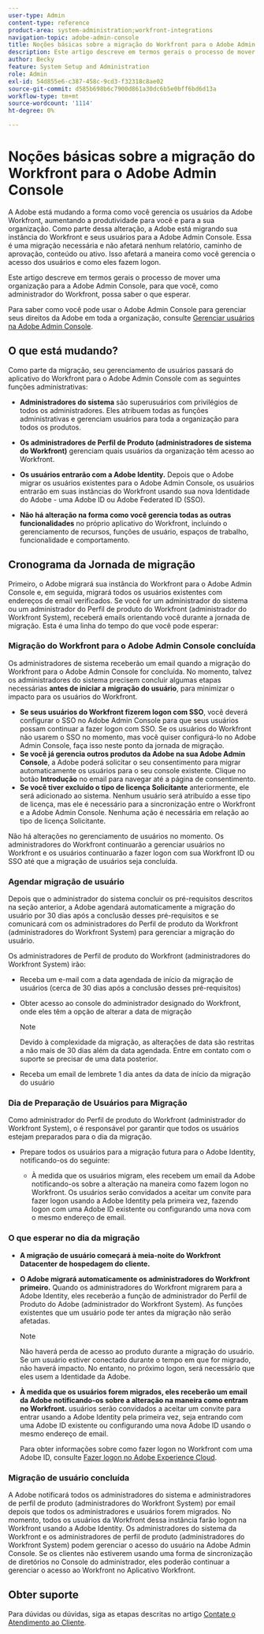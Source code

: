 ```yaml
---
user-type: Admin
content-type: reference
product-area: system-administration;workfront-integrations
navigation-topic: adobe-admin-console
title: Noções básicas sobre a migração do Workfront para o Adobe Admin Console
description: Este artigo descreve em termos gerais o processo de mover uma organização para a Adobe Admin Console, para que você, como administrador do Workfront, possa saber o que esperar.
author: Becky
feature: System Setup and Administration
role: Admin
exl-id: 54d855e6-c387-458c-9cd3-f32318c8ae02
source-git-commit: d585b698b6c7900d861a30dc6b5e0bff6bd6d13a
workflow-type: tm+mt
source-wordcount: '1114'
ht-degree: 0%

---
```


# Noções básicas sobre a migração do Workfront para o Adobe Admin Console

A Adobe está mudando a forma como você gerencia os usuários da Adobe Workfront, aumentando a produtividade para você e para a sua organização. Como parte dessa alteração, a Adobe está migrando sua instância do Workfront e seus usuários para a Adobe Admin Console. Essa é uma migração necessária e não afetará nenhum relatório, caminho de aprovação, conteúdo ou ativo. Isso afetará a maneira como você gerencia o acesso dos usuários e como eles fazem logon.

Este artigo descreve em termos gerais o processo de mover uma organização para a Adobe Admin Console, para que você, como administrador do Workfront, possa saber o que esperar.

Para saber como você pode usar o Adobe Admin Console para gerenciar seus direitos da Adobe em toda a organização, consulte [Gerenciar usuários na Adobe Admin Console](/help/quicksilver/administration-and-setup/add-users/create-and-manage-users/admin-console.md).

## O que está mudando?

Como parte da migração, seu gerenciamento de usuários passará do aplicativo do Workfront para o Adobe Admin Console com as seguintes funções administrativas:

* **Administradores do sistema** são superusuários com privilégios de todos os administradores. Eles atribuem todas as funções administrativas e gerenciam usuários para toda a organização para todos os produtos.

* **Os administradores de Perfil de Produto (administradores de sistema do Workfront)** gerenciam quais usuários da organização têm acesso ao Workfront.

* **Os usuários entrarão com a Adobe Identity.** Depois que o Adobe migrar os usuários existentes para o Adobe Admin Console, os usuários entrarão em suas instâncias do Workfront usando sua nova Identidade do Adobe - uma Adobe ID ou Adobe Federated ID (SSO).

* **Não há alteração na forma como você gerencia todas as outras funcionalidades** no próprio aplicativo do Workfront, incluindo o gerenciamento de recursos, funções de usuário, espaços de trabalho, funcionalidade e comportamento.

## Cronograma da Jornada de migração

Primeiro, o Adobe migrará sua instância do Workfront para o Adobe Admin Console e, em seguida, migrará todos os usuários existentes com endereços de email verificados. Se você for um administrador do sistema ou um administrador do Perfil de produto do Workfront (administrador do Workfront System), receberá emails orientando você durante a jornada de migração. Esta é uma linha do tempo do que você pode esperar:

### Migração do Workfront para o Adobe Admin Console concluída

Os administradores de sistema receberão um email quando a migração do Workfront para o Adobe Admin Console for concluída. No momento, talvez os administradores do sistema precisem concluir algumas etapas necessárias **antes de iniciar a migração do usuário**, para minimizar o impacto para os usuários do Workfront.

* **Se seus usuários do Workfront fizerem logon com SSO**, você deverá configurar o SSO no Adobe Admin Console para que seus usuários possam continuar a fazer logon com SSO. Se os usuários do Workfront não usarem o SSO no momento, mas você quiser configurá-lo no Adobe Admin Console, faça isso neste ponto da jornada de migração.
* **Se você já gerencia outros produtos da Adobe na sua Adobe Admin Console**, a Adobe poderá solicitar o seu consentimento para migrar automaticamente os usuários para o seu console existente. Clique no botão **Introdução** no email para navegar até a página de consentimento.
* **Se você tiver excluído o tipo de licença Solicitante** anteriormente, ele será adicionado ao sistema. Nenhum usuário será atribuído a esse tipo de licença, mas ele é necessário para a sincronização entre o Workfront e a Adobe Admin Console. Nenhuma ação é necessária em relação ao tipo de licença Solicitante.

Não há alterações no gerenciamento de usuários no momento. Os administradores do Workfront continuarão a gerenciar usuários no Workfront e os usuários continuarão a fazer logon com sua Workfront ID ou SSO até que a migração de usuários seja concluída.

### Agendar migração de usuário

Depois que o administrador do sistema concluir os pré-requisitos descritos na seção anterior, a Adobe agendará automaticamente a migração do usuário por 30 dias após a conclusão desses pré-requisitos e se comunicará com os administradores do Perfil de produto da Workfront (administradores do Workfront System) para gerenciar a migração do usuário.

Os administradores de Perfil de produto do Workfront (administradores do Workfront System) irão:

* Receba um e-mail com a data agendada de início da migração de usuários (cerca de 30 dias após a conclusão desses pré-requisitos)
* Obter acesso ao console do administrador designado do Workfront, onde eles têm a opção de alterar a data de migração

  >[!NOTE]
  >
  >Devido à complexidade da migração, as alterações de data são restritas a não mais de 30 dias além da data agendada. Entre em contato com o suporte se precisar de uma data posterior.

* Receba um email de lembrete 1 dia antes da data de início da migração do usuário

### Dia de Preparação de Usuários para Migração

Como administrador do Perfil de produto do Workfront (administrador do Workfront System), o é responsável por garantir que todos os usuários estejam preparados para o dia da migração.

* Prepare todos os usuários para a migração futura para o Adobe Identity, notificando-os do seguinte:

   * À medida que os usuários migram, eles recebem um email da Adobe notificando-os sobre a alteração na maneira como fazem logon no Workfront. Os usuários serão convidados a aceitar um convite para fazer logon usando a Adobe Identity pela primeira vez, fazendo logon com uma Adobe ID existente ou configurando uma nova com o mesmo endereço de email.

### O que esperar no dia da migração

* **A migração de usuário começará à meia-noite do Workfront Datacenter de hospedagem do cliente.**

* **O Adobe migrará automaticamente os administradores do Workfront primeiro.** Quando os administradores do Workfront migrarem para a Adobe Identity, eles receberão a função de administrador do Perfil de Produto do Adobe (administrador do Workfront System). As funções existentes que um usuário pode ter antes da migração não serão afetadas.

  >[!NOTE]
  >
  >Não haverá perda de acesso ao produto durante a migração do usuário. Se um usuário estiver conectado durante o tempo em que for migrado, não haverá impacto. No entanto, no próximo logon, será necessário que eles usem a Identidade da Adobe.



* **À medida que os usuários forem migrados, eles receberão um email da Adobe notificando-os sobre a alteração na maneira como entram no Workfront.** usuários serão convidados a aceitar um convite para entrar usando a Adobe Identity pela primeira vez, seja entrando com uma Adobe ID existente ou configurando uma nova Adobe ID usando o mesmo endereço de email.

  Para obter informações sobre como fazer logon no Workfront com uma Adobe ID, consulte [Fazer logon no Adobe Experience Cloud](/help/quicksilver/workfront-basics/navigate-workfront/workfront-navigation/adobe-unified-experience.md#log-in-to-adobe-experience-cloud).

### Migração de usuário concluída

A Adobe notificará todos os administradores do sistema e administradores de perfil de produto (administradores do Workfront System) por email depois que todos os administradores e usuários forem migrados. No momento, todos os usuários da Workfront dessa instância farão logon na Workfront usando a Adobe Identity. Os administradores do sistema da Workfront e os administradores de perfil de produto (administradores do Workfront System) podem gerenciar o acesso do usuário na Adobe Admin Console. Se os clientes não estiverem usando uma forma de sincronização de diretórios no Console do administrador, eles poderão continuar a gerenciar o acesso ao Workfront no Aplicativo Workfront.

## Obter suporte

Para dúvidas ou dúvidas, siga as etapas descritas no artigo [Contate o Atendimento ao Cliente](/help/quicksilver/workfront-basics/tips-tricks-and-troubleshooting/contact-customer-support.md).




